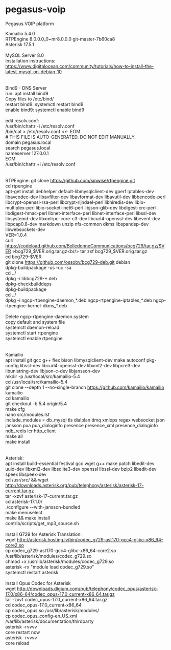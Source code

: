 # pegasus-voip
Pegasus VOIP platform

Kamailio 5.4.0<br/>
RTPEngine 8.0.0.0_0~mr8.0.0.0 git-master-7b60ca8<br/>
Asterisk 17.5.1<br/>
<br/>
MySQL Server 8.0<br/>
Installation instructions: https://www.digitalocean.com/community/tutorials/how-to-install-the-latest-mysql-on-debian-10<br/>
<br/>
<br/>
Bind9 - DNS Server<br/>
run: apt install bind9<br/>
Copy files to /etc/bind/<br/>
restart bind9: systemctl restart bind9<br/>
enable bind9: systemctl enable bind9<br/>
<br/>
edit resolv.conf:<br/>
/usr/bin/chattr -i /etc/resolv.conf<br/>
/bin/cat > /etc/resolv.conf <<- EOM<br/>
&#35; THIS FILE IS AUTO-GENERATED. DO NOT EDIT MANUALLY.<br/>
domain pegasus.local<br/>
search pegasus.local<br/>
nameserver 127.0.0.1<br/>
EOM<br/>
/usr/bin/chattr +i /etc/resolv.conf<br/>
<br/>
<br/>
RTPEngine:
git clone https://github.com/sipwise/rtpengine.git<br/>
cd rtpengine<br/>
apt-get install debhelper default-libmysqlclient-dev gperf iptables-dev libavcodec-dev libavfilter-dev libavformat-dev libavutil-dev libbencode-perl libcrypt-openssl-rsa-perl libcrypt-rijndael-perl libhiredis-dev libio-multiplex-perl libio-socket-inet6-perl libjson-glib-dev libdigest-crc-perl libdigest-hmac-perl libnet-interface-perl libnet-interface-perl libssl-dev libsystemd-dev libxmlrpc-core-c3-dev libcurl4-openssl-dev libevent-dev libpcap0.8-dev markdown unzip nfs-common dkms libspandsp-dev libwebsockets-dev<br/>
VER=1.0.4<br/>
curl https://codeload.github.com/BelledonneCommunications/bcg729/tar.gz/$VER >bcg729_$VER.orig.tar.gz<br/>
tar zxf bcg729_$VER.orig.tar.gz<br/>
cd bcg729-$VER<br/>
git clone https://github.com/ossobv/bcg729-deb.git debian<br/>
dpkg-buildpackage -us -uc -sa<br/>
cd ../<br/>
dpkg -i libbcg729-\*.deb<br/>
dpkg-checkbuilddeps<br/>
dpkg-buildpackage<br/>
cd ../<br/>
dpkg -i ngcp-rtpengine-daemon_\*.deb ngcp-rtpengine-iptables_\*.deb ngcp-rtpengine-kernel-dkms_\*.deb<br/>
<br/>
Delete ngcp-rtpengine-daemon.system<br/>
copy default and system file<br/>
systemctl daemon-reload<br/>
systemctl start rtpengine<br/>
systemctl enable rtpengine<br/>
<br/>
<br/>
Kamailio<br/>
apt install git gcc g++ flex bison libmysqlclient-dev make autoconf pkg-config libssl-dev libcurl4-openssl-dev libxml2-dev libpcre3-dev libunistring-dev libjson-c-dev libjansson-dev<br/>
mkdir -p /usr/local/src/kamailio-5.4<br/>
cd /usr/local/src/kamailio-5.4<br/>
git clone --depth 1 --no-single-branch https://github.com/kamailio/kamailio kamailio<br/>
cd kamailio<br/>
git checkout -b 5.4 origin/5.4<br/>
make cfg<br/>
nano src/modules.lst<br/>
include_modules = db_mysql tls dialplan dmq xmlops regex websocket json jansson pua pua_dialoginfo presence presence_xml presence_dialoginfo ndb_redis lcr http_client<br/>
make all<br/>
make install<br/>
<br/>
<br/>
Asterisk:<br/>
apt install build-essential festival gcc wget g++ make patch libedit-dev uuid-dev  libxml2-dev libsqlite3-dev openssl libssl-dev bzip2 libedit-dev speex libspeex-dev<br/>
cd /usr/src/ && wget http://downloads.asterisk.org/pub/telephony/asterisk/asterisk-17-current.tar.gz<br/>
tar -xzvf asterisk-17-current.tar.gz<br/>
cd asterisk-17.1.0/<br/>
./configure  --with-jansson-bundled<br/>
make menuselect<br/>
make && make install<br/>
contrib/scripts/get_mp3_source.sh<br/>
<br/>
Install G729 for Asterisk Translation:<br/>
wget http://asterisk.hosting.lv/bin/codec_g729-ast170-gcc4-glibc-x86_64-core2.so<br/>
cp codec_g729-ast170-gcc4-glibc-x86_64-core2.so /usr/lib/asterisk/modules/codec_g729.so<br/>
chmod  +x /usr/lib/asterisk/modules/codec_g729.so<br/>
asterisk -rx "module load codec_g729.so"<br/>
systemctl restart asterisk<br/>
<br/>
Install Opus Codec for Asterisk<br/>
wget http://downloads.digium.com/pub/telephony/codec_opus/asterisk-17.0/x86-64/codec_opus-17.0_current-x86_64.tar.gz<br/>
tar -zxvf codec_opus-17.0_current-x86_64.tar.gz<br/>
cd codec_opus-17.0_current-x86_64<br/>
cp codec_opus.so /usr/lib/asterisk/modules/<br/>
cp codec_opus_config-en_US.xml /var/lib/asterisk/documentation/thirdparty<br/>
asterisk -rvvvv<br/>
core restart now<br/>
asterisk -rvvvv<br/>
core reload<br/>
